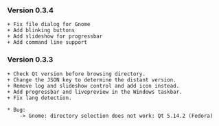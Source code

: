 ### Version 0.3.4 ###
    
    + Fix file dialog for Gnome
    + Add blinking buttons
    + Add slideshow for progressbar
    + Add command line support
    
### Version 0.3.3 ###

    + Check Qt version before browsing directory.
    + Change the JSON key to determine the distant version.
    + Remove log and slideshow control and add icon instead.
    + Add progressbar and livepreview in the Windows taskbar.
    + Fix lang detection.
    
    * Bug:
        -> Gnome: directory selection does not work: Qt 5.14.2 (Fedora)
